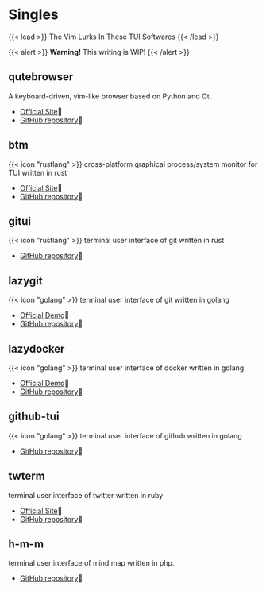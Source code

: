 # Singles

{{< lead >}}
The Vim Lurks In These TUI Softwares
{{< /lead >}}

{{< alert >}}
**Warning!** This writing is WIP!
{{< /alert >}}

## qutebrowser
A keyboard-driven, vim-like browser based on Python and Qt.

- [Official Site](https://www.qutebrowser.org/):link:
- [GitHub repository](https://www.github.com/qutebrowser/qutebrowser):link:

## btm
{{< icon "rustlang" >}} cross-platform graphical process/system monitor for TUI written in rust

- [Official Site](https://amanusk.github.io/s-tui/):link:
- [GitHub repository](https://github.com/amanusk/s-tui):link:

## gitui
{{< icon "rustlang" >}} terminal user interface of git written in rust

- [GitHub repository](https://github.com/Extrawurst/gitui):link:

## lazygit
{{< icon "golang" >}} terminal user interface of git written in golang

- [Official Demo](https://youtu.be/CPLdltN7wgE):link:
- [GitHub repository](https://github.com/jesseduffield/lazygit):link:

## lazydocker
{{< icon "golang" >}} terminal user interface of docker written in golang

- [Official Demo](https://youtu.be/NICqQPxwJWw):link:
- [GitHub repository](https://github.com/jesseduffield/lazydocker):link:

## github-tui
{{< icon "golang" >}} terminal user interface of github written in golang

- [GitHub repository](https://github.com/skanehira/github-tui):link:

## twterm
terminal user interface of twitter written in ruby

- [Official Site](https://twterm.ryota-ka.me/):link:
- [GitHub repository](https://github.com/ryota-ka/twterm):link:

## h-m-m
terminal user interface of mind map written in php.

- [GitHub repository](https://github.com/nadrad/h-m-m):link:
